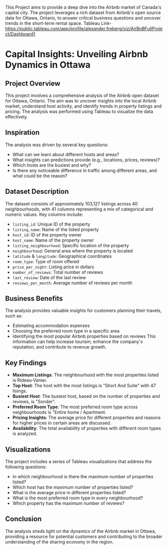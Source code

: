 This Project aims to provide a deep dive into the Airbnb market of Canada's capital city. The project leverages a rich dataset from Airbnb's open source data for Ottawa, Ontario, to answer critical business questions and uncover trends in the short-term rental space.
Tableau Link- https://public.tableau.com/app/profile/alexander.freberg/viz/AirBnBFullProject/Dashboard1

# Capital Insights: Unveiling Airbnb Dynamics in Ottawa

## Project Overview
This project involves a comprehensive analysis of the Airbnb open dataset for Ottawa, Ontario. The aim was to uncover insights into the local Airbnb market, understand host activity, and identify trends in property listings and pricing. The analysis was performed using Tableau to visualize the data effectively.

## Inspiration
The analysis was driven by several key questions:
- What can we learn about different hosts and areas?
- What insights can predictions provide (e.g., locations, prices, reviews)?
- Which hosts are the busiest and why?
- Is there any noticeable difference in traffic among different areas, and what could be the reason?

## Dataset Description
The dataset consists of approximately 103,127 listings across 40 neighbourhoods, with 41 columns representing a mix of categorical and numeric values. Key columns include:
- `listing_id`: Unique ID of the property
- `listing_name`: Name of the listed property
- `host_id`: ID of the property owner
- `host_name`: Name of the property owner
- `listing_neighbourhood`: Specific location of the property
- `neighbourhood`: General area where the property is located
- `latitude` & `longitude`: Geographical coordinates
- `room_type`: Type of room offered
- `price_per_night`: Listing price in dollars
- `number_of_reviews`: Total number of reviews
- `last_review`: Date of the last review
- `reviews_per_month`: Average number of reviews per month

## Business Benefits
The analysis provides valuable insights for customers planning their travels, such as:
- Estimating accommodation expenses
- Choosing the preferred room type in a specific area
- Identifying the most popular Airbnb properties based on reviews
This information can help increase tourism, enhance the company's reputation, and contribute to revenue growth.

## Key Findings
- **Maximum Listings**: The neighbourhood with the most properties listed is Rideau-Vanier.
- **Top Host**: The host with the most listings is "Short And Suite" with 47 lisings.
- **Busiest Host**: The busiest host, based on the number of properties and reviews, is "Sonder".
- **Preferred Room Type**: The most preferred room type across neighbourhoods is "Entire home / Apartment.
- **Pricing Insights**: The average price for different properties and reasons for higher prices in certain areas are discussed.
- **Availability**: The total availability of properties with different room types is analyzed.

## Visualizations
The project includes a series of Tableau visualizations that address the following questions:
- In which neighbourhood is there the maximum number of properties listed?
- Which host has the maximum number of properties listed?
- What is the average price in different properties listed?
- What is the most preferred room type in every neighbourhood?
- Which property has the maximum number of reviews?

## Conclusion
The analysis sheds light on the dynamics of the Airbnb market in Ottawa, providing a resource for potential customers and contributing to the broader understanding of the sharing economy in the region.
